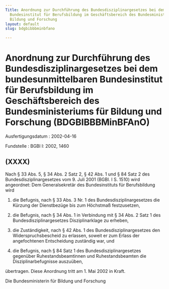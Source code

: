 ```yaml
---
Title: Anordnung zur Durchführung des Bundesdisziplinargesetzes bei dem bundesunmittelbaren
  Bundesinstitut für Berufsbildung im Geschäftsbereich des Bundesministeriums für
  Bildung und Forschung
layout: default
slug: bdgbibbbminbfano

---
```


# Anordnung zur Durchführung des Bundesdisziplinargesetzes bei dem bundesunmittelbaren Bundesinstitut für Berufsbildung im Geschäftsbereich des Bundesministeriums für Bildung und Forschung (BDGBIBBBMinBFAnO)

Ausfertigungsdatum
:   2002-04-16

Fundstelle
:   BGBl I: 2002, 1460



## (XXXX)

Nach § 33 Abs. 5, § 34 Abs. 2 Satz 2, § 42 Abs. 1 und § 84 Satz 2 des
Bundesdisziplinargesetzes vom 9. Juli 2001 (BGBl. I S. 1510) wird
angeordnet:
Dem Generalsekretär des Bundesinstituts für Berufsbildung wird

1.  die Befugnis, nach § 33 Abs. 3 Nr. 1 des Bundesdisziplinargesetzes die
    Kürzung der Dienstbezüge bis zum Höchstmaß festzusetzen,


2.  die Befugnis, nach § 34 Abs. 1 in Verbindung mit § 34 Abs. 2 Satz 1
    des Bundesdisziplinargesetzes Disziplinarklage zu erheben,


3.  die Zuständigkeit, nach § 42 Abs. 1 des Bundesdisziplinargesetzes den
    Widerspruchsbescheid zu erlassen, soweit er zum Erlass der
    angefochtenen Entscheidung zuständig war, und


4.  die Befugnis, nach § 84 Satz 1 des Bundesdisziplinargesetzes gegenüber
    Ruhestandsbeamtinnen und Ruhestandsbeamten die Disziplinarbefugnisse
    auszuüben,



übertragen.
Diese Anordnung tritt am 1. Mai 2002 in Kraft.

Die Bundesministerin für Bildung und Forschung

